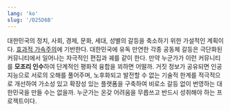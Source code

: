 ```yaml
---
lang: 'ko'
slug: '/D25D6B'
---
```


대한민국의 정치, 사회, 경제, 문화, 세대, 성별의 갈등을 축소하기 위한 가설적인 계획이다.
[효과적 가속주의](./../.././docs/pages/Effective%20Accelerationism.md)에 기반한다.
대한민국에 유독 만연한 각종 공동체 갈등은 극단화된 커뮤니티에서 일어나는 자극적인 편집과 궤를 같이 한다.
만약 누군가가 이런 커뮤니티를 **모조리 인수**하여 단계적인 평화적 융합을 꾀하면 어떨까.
거짓 정보가 공유되면 인공지능으로 서로의 오해를 풀어주며,
노후화되고 발전할 수 없는 기술적 한계를 적극적으로 개선하여
가소성 있고 확장성 있는 플랫폼을 구축하여
비로소 갈등 없이 번영하는 대한민국을 만들 수는 없을까.
누군가는 온갖 어려움을 무릅쓰고 반드시 성취해야 하는 프로젝트이다.

<head>
  <html lang="ko-KR"/>
</head>
